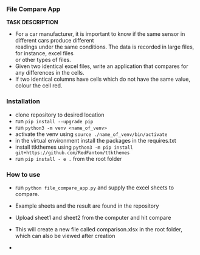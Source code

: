 ### File Compare App

 **TASK DESCRIPTION**

 - For a car manufacturer, it is important to know if the same sensor in different cars produce different  
      readings under the same conditions. The data is recorded in large files, for instance, excel files  
      or other types of files.
 - Given two identical excel files, write an application that compares for any differences in the cells.
 - If two identical columns have cells which do not have the same value, colour the cell red.
### Installation

- clone repository to desired location
- run ```pip install --upgrade pip```
- run ``` python3 -m venv <name_of_venv> ```
- activate  the venv using ``` source ./name_of_venv/bin/activate ```
- in the virtual environment install the packages in the requires.txt
- install ttkthemes using ``` python3 -m pip install git+https://github.com/RedFantom/ttkthemes ```    
- run ```pip install - e .``` from the root folder
### How to use
 - run ```python file_compare_app.py``` and supply the excel sheets to compare.
 - Example sheets and the result are found in the repository
 - Upload sheet1 and sheet2 from the computer and hit compare
 - This will create a new file called comparison.xlsx in the root folder, which can also be viewed after creation

 - 


